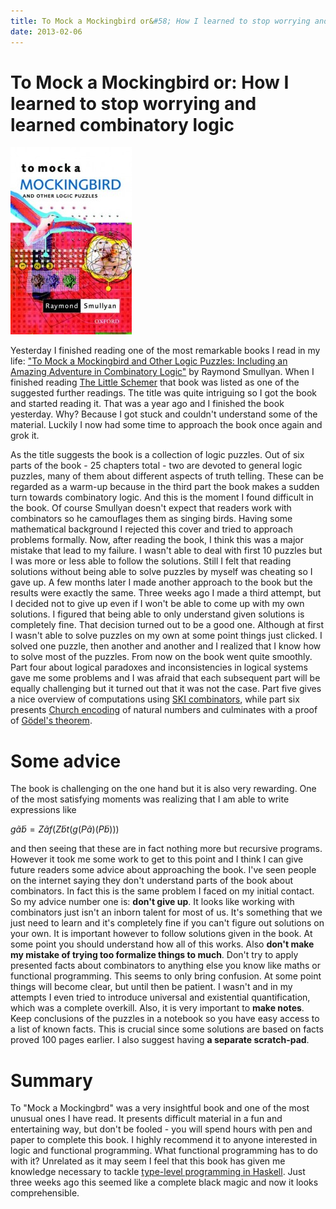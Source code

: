 ```yaml
---
title: To Mock a Mockingbird or&#58; How I learned to stop worrying and learned combinatory logic
date: 2013-02-06
---
```


To Mock a Mockingbird or: How I learned to stop worrying and learned combinatory logic
======================================================================================

[![mockingbird](/images/posts/mockingbird-194x300.jpg)](/images/posts/mockingbird.jpg)

Yesterday I finished reading one of the most remarkable books I read in my life:
["To Mock a Mockingbird and Other Logic Puzzles: Including an Amazing Adventure
in Combinatory Logic"](http://en.wikipedia.org/wiki/To_Mock_a_Mockingbird) by
Raymond Smullyan. When I finished reading [The Little
Schemer](/posts/2013-01-08-the-little-schemer-book-review.html) that book was
listed as one of the suggested further readings. The title was quite intriguing
so I got the book and started reading it. That was a year ago and I finished the
book yesterday. Why? Because I got stuck and couldn't understand some of the
material. Luckily I now had some time to approach the book once again and grok
it.

As the title suggests the book is a collection of logic puzzles. Out of six
parts of the book - 25 chapters total - two are devoted to general logic
puzzles, many of them about different aspects of truth telling. These can be
regarded as a warm-up because in the third part the book makes a sudden turn
towards combinatory logic. And this is the moment I found difficult in the book.
Of course Smullyan doesn't expect that readers work with combinators so he
camouflages them as singing birds. Having some mathematical background I
rejected this cover and tried to approach problems formally. Now, after reading
the book, I think this was a major mistake that lead to my failure. I wasn't
able to deal with first 10 puzzles but I was more or less able to follow the
solutions.  Still I felt that reading solutions without being able to solve
puzzles by myself was cheating so I gave up. A few months later I made another
approach to the book but the results were exactly the same. Three weeks ago I
made a third attempt, but I decided not to give up even if I won't be able to
come up with my own solutions. I figured that being able to only understand
given solutions is completely fine. That decision turned out to be a good one.
Although at first I wasn't able to solve puzzles on my own at some point things
just clicked. I solved one puzzle, then another and another and I realized that
I know how to solve most of the puzzles. From now on the book went quite
smoothly. Part four about logical paradoxes and inconsistencies in logical
systems gave me some problems and I was afraid that each subsequent part will be
equally challenging but it turned out that it was not the case. Part five gives
a nice overview of computations using [SKI
combinators](http://en.wikipedia.org/wiki/SKI_combinator_calculus), while part
six presents [Church encoding](http://en.wikipedia.org/wiki/Church_encoding) of
natural numbers and culminates with a proof of [Gödel's
theorem](http://en.wikipedia.org/wiki/G%C3%B6del%27s_incompleteness_theorems).

Some advice
===========

The book is challenging on the one hand but it is also very rewarding. One of
the most satisfying moments was realizing that I am able to write expressions
like

$g\tilde{a}\tilde{b} = Z\tilde{a}f(Z\tilde{b}t(g(P\tilde{a})(P\tilde{b})))$

and then seeing that these are in fact nothing more but recursive programs.
However it took me some work to get to this point and I think I can give future
readers some advice about approaching the book. I've seen people on the internet
saying they don't understand parts of the book about combinators. In fact this
is the same problem I faced on my initial contact. So my advice number one is:
**don't give up**. It looks like working with combinators just isn't an inborn
talent for most of us. It's something that we just need to learn and it's
completely fine if you can't figure out solutions on your own.  It is important
however to follow solutions given in the book. At some point you should
understand how all of this works. Also **don't make my mistake of trying too
formalize things to much**. Don't try to apply presented facts about combinators
to anything else you know like maths or functional programming. This seems to
only bring confusion. At some point things will become clear, but until then be
patient. I wasn't and in my attempts I even tried to introduce universal and
existential quantification, which was a complete overkill. Also, it is very
important to **make notes**. Keep conclusions of the puzzles in a notebook so
you have easy access to a list of known facts. This is crucial since some
solutions are based on facts proved 100 pages earlier. I also suggest having **a
separate scratch-pad**.

Summary
=======

To "Mock a Mockingbrd" was a very insightful book and one of the most unusual
ones I have read. It presents difficult material in a fun and entertaining way,
but don't be fooled - you will spend hours with pen and paper to complete this
book. I highly recommend it to anyone interested in logic and functional
programming. What functional programming has to do with it? Unrelated as it may
seem I feel that this book has given me knowledge necessary to tackle
[type-level programming in
Haskell](http://www.haskell.org/haskellwiki/Type_arithmetic). Just three weeks
ago this seemed like a complete black magic and now it looks comprehensible.

